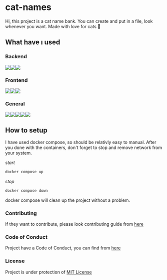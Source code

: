 # cat-names

Hi, this project is a cat name bank. You can create and put in a file, look whenever you want. Made with love for cats 💜

## What have ı used

### Backend
<div>
  <img src="https://img.shields.io/badge/express.js-%23404d59.svg?style=for-the-badge&logo=express&logoColor=%2361DAFB"/><img src="https://img.shields.io/badge/node.js-6DA55F?style=for-the-badge&logo=node.js&logoColor=white"/><img src="https://img.shields.io/badge/NODEMON-%23323330.svg?style=for-the-badge&logo=nodemon&logoColor=%BBDEAD"(
</div>

### Frontend
<div>
  <img src="https://img.shields.io/badge/html5-%23E34F26.svg?style=for-the-badge&logo=html5&logoColor=white"/><img src="https://img.shields.io/badge/css3-%231572B6.svg?style=for-the-badge&logo=css3&logoColor=white"/><img src="https://img.shields.io/badge/react-%2320232a.svg?style=for-the-badge&logo=react&logoColor=%2361DAFB"/>
</div>

### General
<div>
  <img src="https://img.shields.io/badge/docker-%230db7ed.svg?style=for-the-badge&logo=docker&logoColor=white"/><img src="https://img.shields.io/badge/ESLint-4B3263?style=for-the-badge&logo=eslint&logoColor=white"/><img src="https://img.shields.io/badge/pnpm-%234a4a4a.svg?style=for-the-badge&logo=pnpm&logoColor=f69220"/><img src="https://img.shields.io/badge/typescript-%23007ACC.svg?style=for-the-badge&logo=typescript&logoColor=white"/><img src="https://img.shields.io/badge/vite-%23646CFF.svg?style=for-the-badge&logo=vite&logoColor=white"/>
</div>

## How to setup
I have used docker compose, so should be relativly easy to manual. After you done with the containers, don't forget to stop and remove network from your system.

*start*
```sh
docker compose up
```

*stop*
```sh
docker compose down
```
docker compose will clean up the project without a problem.

### Contributing
If they want to contribute, please look contributing guide from [here](./CONTRIBUTING.md)

### Code of Conduct
Project have a Code of Conduct, you can find from [here](.CODE_OF_CONDUCT.md)

### License
Project is under protection of [MIT License](./LICENSE)
